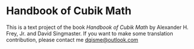 # Handbook of Cubik Math

This is a text project of the book *Handbook of Cubik Math* by Alexander H. Frey, Jr. and David Singmaster.
If you want to make some translation contribution, please contact me [dqisme@outlook.com](mailto://dqisme@outlook.com)
